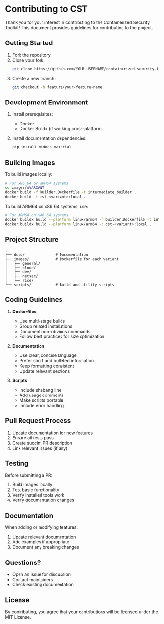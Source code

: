 # Contributing to CST

Thank you for your interest in contributing to the Containerized Security Toolkit! This document provides guidelines for contributing to the project.

## Getting Started

1. Fork the repository
2. Clone your fork:
   ```bash
   git clone https://github.com/YOUR-USERNAME/containerized-security-toolkit
   ```
3. Create a new branch:
   ```bash
   git checkout -b feature/your-feature-name
   ```

## Development Environment

1. Install prerequisites:
   - Docker
   - Docker Buildx (if working cross-platform)

2. Install documentation dependencies:
   ```bash
   pip install mkdocs-material
   ```

## Building Images

To build images locally:

```bash
# For x86_64 or ARM64 systems
cd images/$VARIANT
docker build -f builder.Dockerfile -t intermediate_builder .
docker build -t cst-<variant>:local .
```

To build ARM64 on x86_64 systems, use:

```bash
# For ARM64 on x86_64 systems
docker buildx build --platform linux/arm64 -f builder.Dockerfile -t intermediate_builder .
docker buildx build --platform linux/arm64 -t cst-<variant>:local .
```

## Project Structure

```
.
├── docs/              # Documentation
├── images/            # Dockerfile for each variant
│   ├── general/
│   ├── cloud/
│   ├── dev/
│   ├── netsec/
│   └── rice/
└── scripts/           # Build and utility scripts
```

## Coding Guidelines

1. **Dockerfiles**
   - Use multi-stage builds
   - Group related installations
   - Document non-obvious commands
   - Follow best practices for size optimization

2. **Documentation**
   - Use clear, concise language
   - Prefer short and bulleted information
   - Keep formatting consistent
   - Update relevant sections

3. **Scripts**
   - Include shebang line
   - Add usage comments
   - Make scripts portable
   - Include error handling

## Pull Request Process

1. Update documentation for new features
2. Ensure all tests pass
3. Create succint PR description
4. Link relevant issues (if any)

## Testing

Before submitting a PR:

1. Build images locally
2. Test basic functionality
3. Verify installed tools work
4. Verify documentation changes

## Documentation

When adding or modifying features:

1. Update relevant documentation
2. Add examples if appropriate
3. Document any breaking changes

## Questions?

- Open an issue for discussion
- Contact maintainers
- Check existing documentation

## License

By contributing, you agree that your contributions will be licensed under the MIT License.
